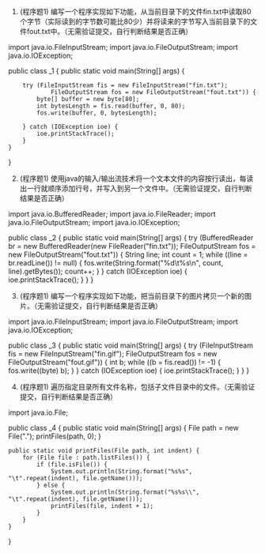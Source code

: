 1. (程序题1)
编写一个程序实现如下功能，从当前目录下的文件fin.txt中读取80个字节（实际读到的字节数可能比80少）并将读来的字节写入当前目录下的文件fout.txt中。（无需验证提交，自行判断结果是否正确）

import java.io.FileInputStream;
import java.io.FileOutputStream;
import java.io.IOException;

public class _1 {
    public static void main(String[] args) {

        try (FileInputStream fis = new FileInputStream("fin.txt");
                FileOutputStream fos = new FileOutputStream("fout.txt")) {
            byte[] buffer = new byte[80];
            int bytesLength = fis.read(buffer, 0, 80);
            fos.write(buffer, 0, bytesLength);

        } catch (IOException ioe) {
            ioe.printStackTrace();
        }
    }
}


2. (程序题1)
使用java的输入/输出流技术将一个文本文件的内容按行读出，每读出一行就顺序添加行号，并写入到另一个文件中。（无需验证提交，自行判断结果是否正确）

import java.io.BufferedReader;
import java.io.FileReader;
import java.io.FileOutputStream;
import java.io.IOException;

public class _2 {
    public static void main(String[] args) {
        try (BufferedReader br = new BufferedReader(new FileReader("fin.txt"));
                FileOutputStream fos = new FileOutputStream("fout.txt")) {
            String line;
            int count = 1;
            while ((line = br.readLine()) != null) {
                fos.write(String.format("%d\t%s\n", count, line).getBytes());
                count++;
            }
        } catch (IOException ioe) {
            ioe.printStackTrace();
        }
    }
}


3. (程序题1)
编写一个程序实现如下功能，把当前目录下的图片拷贝一个新的图片。（无需验证提交，自行判断结果是否正确）

import java.io.FileInputStream;
import java.io.FileOutputStream;
import java.io.IOException;

public class _3 {
    public static void main(String[] args) {
        try (FileInputStream fis = new FileInputStream("fin.gif");
                FileOutputStream fos = new FileOutputStream("fout.gif")) {
            int b;
            while ((b = fis.read()) != -1) {
                fos.write((byte) b);
            }
        } catch (IOException ioe) {
            ioe.printStackTrace();
        }
    }
}


4. (程序题1)
 遍历指定目录所有文件名称，包括子文件目录中的文件。（无需验证提交，自行判断结果是否正确）

import java.io.File;

public class _4 {
    public static void main(String[] args) {
        File path = new File(".");
        printFiles(path, 0);
    }

    public static void printFiles(File path, int indent) {
        for (File file : path.listFiles()) {
            if (file.isFile()) {
                System.out.println(String.format("%s%s", "\t".repeat(indent), file.getName()));
            } else {
                System.out.println(String.format("%s%s\\", "\t".repeat(indent), file.getName()));
                printFiles(file, indent + 1);
            }
        }
    }
}
